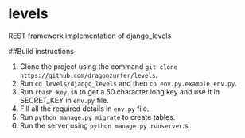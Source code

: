 # levels
REST framework implementation of django_levels

##Build instructions

1. Clone the project using the command `git clone https://github.com/dragonzurfer/levels`.
2. Run `cd levels/django_levels` and then `cp env.py.example env.py`.
3. Run `rbash key.sh` to get a 50 character long key and use it in SECRET_KEY in `env.py` file.
4. Fill all the required details in `env.py` file.
5. Run `python manage.py migrate` to create tables.
6. Run the server using `python manage.py runserver`.s